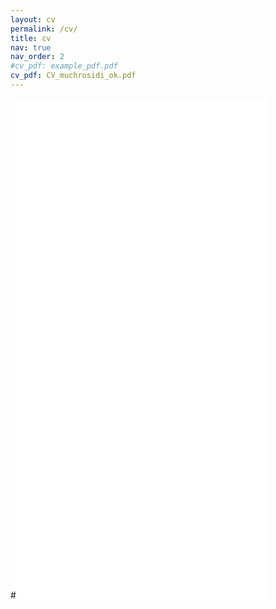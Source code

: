 ```yaml
---
layout: cv
permalink: /cv/
title: cv
nav: true
nav_order: 2
#cv_pdf: example_pdf.pdf
cv_pdf: CV_muchrosidi_ok.pdf
---
```


#<embed src="{{ '/assets/pdf/CV_muchrosidi_ok.pdf' }}" width="80%" height="800px" type="application/pdf">









